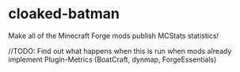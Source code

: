 cloaked-batman
==============

Make all of the Minecraft Forge mods publish MCStats statistics!

//TODO: Find out what happens when this is run when mods already implement Plugin-Metrics (BoatCraft, dynmap, ForgeEssentials)
